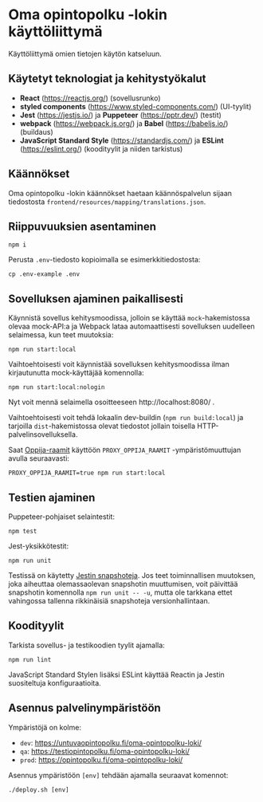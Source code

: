 # Oma opintopolku -lokin käyttöliittymä

Käyttöliittymä omien tietojen käytön katseluun.

## Käytetyt teknologiat ja kehitystyökalut

- **React** (https://reactjs.org/) (sovellusrunko)
- **styled components** (https://www.styled-components.com/) (UI-tyylit)
- **Jest** (https://jestjs.io/) ja **Puppeteer** (https://pptr.dev/) (testit)
- **webpack** (https://webpack.js.org/) ja **Babel** (https://babeljs.io/) (buildaus)
- **JavaScript Standard Style** (https://standardjs.com/) ja **ESLint** (https://eslint.org/) (koodityylit ja niiden tarkistus)

## Käännökset
Oma opintopolku -lokin käännökset haetaan käännöspalvelun sijaan tiedostosta `frontend/resources/mapping/translations.json`.

## Riippuvuuksien asentaminen

``` shell
npm i
```

Perusta `.env`-tiedosto kopioimalla se esimerkkitiedostosta:

```shell
cp .env-example .env
```

## Sovelluksen ajaminen paikallisesti

Käynnistä sovellus kehitysmoodissa, jolloin se käyttää `mock`-hakemistossa olevaa mock-API:a ja Webpack lataa automaattisesti sovelluksen uudelleen selaimessa, kun teet muutoksia:

```shell
npm run start:local
```

Vaihtoehtoisesti voit käynnistää sovelluksen kehitysmoodissa ilman kirjautunutta mock-käyttäjää komennolla:

```shell
npm run start:local:nologin
```

Nyt voit mennä selaimella osoitteeseen http://localhost:8080/ .

Vaihtoehtoisesti voit tehdä lokaalin dev-buildin (`npm run build:local`) ja tarjoilla `dist`-hakemistossa olevat tiedostot jollain toisella HTTP-palvelinsovelluksella.

Saat [Oppija-raamit](https://github.com/Opetushallitus/oppija-raamit) käyttöön `PROXY_OPPIJA_RAAMIT` -ympäristömuuttujan avulla seuraavasti:

```shell
PROXY_OPPIJA_RAAMIT=true npm run start:local
```

## Testien ajaminen

Puppeteer-pohjaiset selaintestit:

```shell
npm test
```

Jest-yksikkötestit:
```shell
npm run unit
```

Testissä on käytetty [Jestin snapshoteja](https://jestjs.io/docs/en/snapshot-testing). Jos teet toiminnallisen muutoksen, joka aiheuttaa olemassaolevan snapshotin muuttumisen, voit päivittää snapshotin komennolla `npm run unit -- -u`, mutta ole tarkkana ettet vahingossa tallenna rikkinäisiä snapshoteja versionhallintaan.

## Koodityylit

Tarkista sovellus- ja testikoodien tyylit ajamalla:

```shell
npm run lint
```

JavaScript Standard Stylen lisäksi ESLint käyttää Reactin ja Jestin suositeltuja konfiguraatioita.

## Asennus palvelinympäristöön

Ympäristöjä on kolme:

- `dev`: https://untuvaopintopolku.fi/oma-opintopolku-loki/
- `qa`: https://testiopintopolku.fi/oma-opintopolku-loki/
- `prod`: https://opintopolku.fi/oma-opintopolku-loki/

Asennus ympäristöön `[env]` tehdään ajamalla seuraavat komennot:

```shell
./deploy.sh [env]
```
